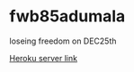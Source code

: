 # fwb85adumala
loseing freedom on DEC25th

[Heroku server link](https://fwb85adumala.herokuapp.com/)
